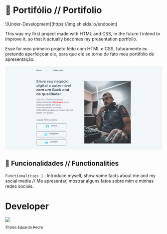  # 📖 Portifólio // Portifolio
<p align:"center">
![Under-Development](https://img.shields.io/endpoint)
</p>  

This was my first project made with HTML and CSS, in the future I intend to improve it,
  so that it actually becomes my presentation portfolio.

 Esse foi meu primeiro projeto feito com HTML e CSS, futuramente eu pretendo aperfeiçoar ele,
 para que ele se torne de fato meu portifólio de apresentação.

![Portifolio Preview](portifolio.png) 
 ## 🔨 Funcionalidades // Functionalities

`Functionalities 1` : Introduce myself, show some facts about me and my social media // Me apresentar, mostrar alguns fatos sobre mim e minhas redes sociais. 

# Developer
 [<img loading="lazy" src="https://avatars.githubusercontent.com/u/89024257?v=4" width=115><br><sub>Thales Eduardo Pedro</sub>](https://github.com/thales32k0)

